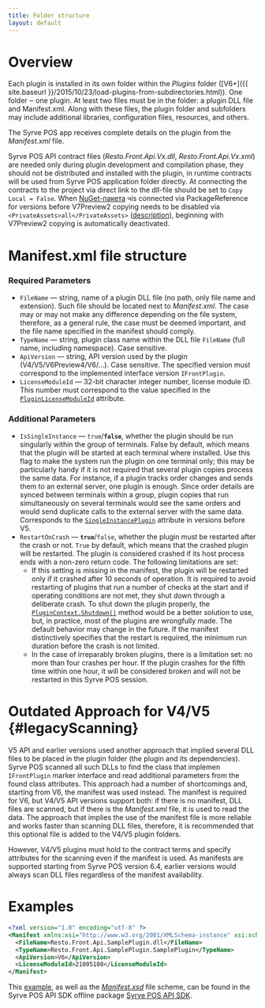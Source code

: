 ```yaml
---
title: Folder structure 
layout: default
---
```

# Overview #
Each plugin is installed in its own folder within the *Plugins* folder ([V6+]({{ site.baseurl }}/2015/10/23/load-plugins-from-subdirectories.html)). One folder ‒ one plugin. At least two files must be in the folder: a plugin DLL file and Manifest.xml. Along with these files, the plugin folder and subfolders may include additional libraries, configuration files, resources, and others.

The Syrve POS app receives complete details on the plugin from the *Manifest.xml* file.

Syrve POS API contract files (*Resto.Front.Api.Vx.dll*, *Resto.Front.Api.Vx.xml*) are needed only during plugin development and compilation phase, they should not be distributed and installed with the plugin, in runtime contracts will be used from Syrve POS application folder directly. At connecting the contracts to the project via direct link to the dll-file should be set to `Copy Local = False`.
When [NuGet-пакета](https://www.nuget.org/profiles/iiko) чis connected via PackageReference for versions before V7Preview2 copying needs to be disabled via `<PrivateAssets>all</PrivateAssets>` ([description](https://docs.microsoft.com/en-us/nuget/consume-packages/package-references-in-project-files)), beginning with V7Preview2 copying is automatically deactivated.

# Manifest.xml file structure #

### Required Parameters ###
- `FileName` — string, name of a plugin DLL file (no path, only file name and extension). Such file should be located next to *Manifest.xml*. The case may or may not make any difference depending on the file system, therefore, as a general rule, the case must be deemed important, and the file name specified in the manifest should comply.
- `TypeName` — string, plugin class name within the DLL file `FileName` (full name, including namespace). Case sensitive.
- `ApiVersion` — string, API version used by the plugin (V4/V5/V6Preview4/V6/…). Case sensitive. The specified version must correspond to the implemented interface version `IFrontPlugin`.
- `LicenseModuleId` — 32-bit character integer number, license module ID.  This number must correspond to the value specified in the [`PluginLicenseModuleId`](https://syrve.github.io/front.api.sdk/v6/html/T_Resto_Front_Api_Attributes_PluginLicenseModuleIdAttribute.htm) attribute.

### Additional Parameters ###
- `IsSingleInstance` — `true`/**`false`**, whether the plugin should be run singularly within the group of terminals. False by default, which means that the plugin will be started at each terminal where installed. Use this flag to make the system run the plugin on one terminal only; this may be particularly handy if it is not required that several plugin copies process the same data. For instance, if a plugin tracks order changes and sends them to an external server, one plugin is enough. Since order details are synced between terminals within a group, plugin copies that run simultaneously on several terminals would see the same orders and would send duplicate calls to the external server with the same data. Corresponds to the [`SingleInstancePlugin`](https://syrve.github.io/front.api.sdk/v5/html/T_Resto_Front_Api_V5_Attributes_SingleInstancePluginAttribute.htm) attribute in versions before V5.
- `RestartOnCrash` — **`true`**/`false`, whether the plugin must be restarted after the crash or not. `True` by default, which means that the crashed plugin will be restarted. The plugin is considered crashed if its host process ends with a non-zero return code. The following limitations are set:
  - If this setting is missing in the manifest, the plugin will be restarted only if it crashed after 10 seconds of operation. It is required to avoid restarting of plugins that run a number of checks at the start and if operating conditions are not met, they shut down through a deliberate crash. To shut down the plugin properly, the [`PluginContext.Shutdown()`](https://syrve.github.io/front.api.sdk/v6/html/M_Resto_Front_Api_PluginContext_Shutdown.htm) method would be a better solution to use, but, in practice, most of the plugins are wrongfully made. The default behavior may change in the future. If the manifest distinctively specifies that the restart is required, the minimum run duration before the crash is not limited.
  - In the case of irreparably broken plugins, there is a limitation set: no more than four crashes per hour. If the plugin crashes for the fifth time within one hour, it will be considered broken and will not be restarted in this Syrve POS session.

# Outdated Approach for V4/V5 {#legacyScanning}
V5 API and earlier versions used another approach that implied several DLL files to be placed in the plugin folder (the plugin and its dependencies). Syrve POS scanned all such DLLs to find the class that implemen `IFrontPlugin` marker interface and read additional parameters from the found class attributes. This approach had a number of shortcomings and, starting from V6, the manifest was used instead. The manifest is required for V6, but V4/V5 API versions support both: if there is no manifest, DLL files are scanned, but if there is the *Manifest.xml* file, it is used to read the data. The approach that implies the use of the manifest file is more reliable and works faster than scanning DLL files, therefore, it is recommended that this optional file is added to the V4/V5 plugin folders.

However, V4/V5 plugins must hold to the contract terms and specify attributes for the scanning even if the manifest is used. As manifests are supported starting from Syrve POS version 6.4, earlier versions would always scan DLL files regardless of the manifest availability.

# Examples #
```xml
<?xml version="1.0" encoding="utf-8" ?>
<Manifest xmlns:xsi="http://www.w3.org/2001/XMLSchema-instance" xsi:schemaLocation="http://www.w3.org/2001/XMLSchema ../Binaries/iiko/Manifest.xsd">
  <FileName>Resto.Front.Api.SamplePlugin.dll</FileName>
  <TypeName>Resto.Front.Api.SamplePlugin.SamplePlugin</TypeName>
  <ApiVersion>V6</ApiVersion>
  <LicenseModuleId>21005108</LicenseModuleId>
</Manifest>
```

This [example](https://github.com/syrve/front.api.sdk/blob/master/sample/v6/Resto.Front.Api.SamplePlugin/Manifest.xml), as well as the [*Manifest.xsd*](https://github.com/syrve/front.api.sdk/blob/master/sample/v6/Binaries/Manifest.xsd) file scheme, can be found in the Syrve POS API SDK offline package [Syrve POS API SDK](https://github.com/syrve/front.api.sdk/tree/master/sample/v6).